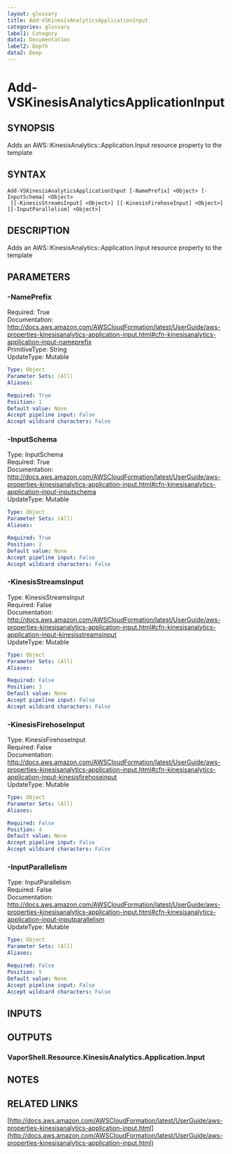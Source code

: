 ```yaml
---
layout: glossary
title: Add-VSKinesisAnalyticsApplicationInput
categories: glossary
label1: Category
data1: Documentation
label2: Depth
data2: Deep
---
```


# Add-VSKinesisAnalyticsApplicationInput

## SYNOPSIS
Adds an AWS::KinesisAnalytics::Application.Input resource property to the template

## SYNTAX

```
Add-VSKinesisAnalyticsApplicationInput [-NamePrefix] <Object> [-InputSchema] <Object>
 [[-KinesisStreamsInput] <Object>] [[-KinesisFirehoseInput] <Object>] [[-InputParallelism] <Object>]
```

## DESCRIPTION
Adds an AWS::KinesisAnalytics::Application.Input resource property to the template

## PARAMETERS

### -NamePrefix
Required: True    
Documentation: http://docs.aws.amazon.com/AWSCloudFormation/latest/UserGuide/aws-properties-kinesisanalytics-application-input.html#cfn-kinesisanalytics-application-input-nameprefix    
PrimitiveType: String    
UpdateType: Mutable

```yaml
Type: Object
Parameter Sets: (All)
Aliases: 

Required: True
Position: 1
Default value: None
Accept pipeline input: False
Accept wildcard characters: False
```

### -InputSchema
Type: InputSchema    
Required: True    
Documentation: http://docs.aws.amazon.com/AWSCloudFormation/latest/UserGuide/aws-properties-kinesisanalytics-application-input.html#cfn-kinesisanalytics-application-input-inputschema    
UpdateType: Mutable

```yaml
Type: Object
Parameter Sets: (All)
Aliases: 

Required: True
Position: 2
Default value: None
Accept pipeline input: False
Accept wildcard characters: False
```

### -KinesisStreamsInput
Type: KinesisStreamsInput    
Required: False    
Documentation: http://docs.aws.amazon.com/AWSCloudFormation/latest/UserGuide/aws-properties-kinesisanalytics-application-input.html#cfn-kinesisanalytics-application-input-kinesisstreamsinput    
UpdateType: Mutable

```yaml
Type: Object
Parameter Sets: (All)
Aliases: 

Required: False
Position: 3
Default value: None
Accept pipeline input: False
Accept wildcard characters: False
```

### -KinesisFirehoseInput
Type: KinesisFirehoseInput    
Required: False    
Documentation: http://docs.aws.amazon.com/AWSCloudFormation/latest/UserGuide/aws-properties-kinesisanalytics-application-input.html#cfn-kinesisanalytics-application-input-kinesisfirehoseinput    
UpdateType: Mutable

```yaml
Type: Object
Parameter Sets: (All)
Aliases: 

Required: False
Position: 4
Default value: None
Accept pipeline input: False
Accept wildcard characters: False
```

### -InputParallelism
Type: InputParallelism    
Required: False    
Documentation: http://docs.aws.amazon.com/AWSCloudFormation/latest/UserGuide/aws-properties-kinesisanalytics-application-input.html#cfn-kinesisanalytics-application-input-inputparallelism    
UpdateType: Mutable

```yaml
Type: Object
Parameter Sets: (All)
Aliases: 

Required: False
Position: 5
Default value: None
Accept pipeline input: False
Accept wildcard characters: False
```

## INPUTS

## OUTPUTS

### VaporShell.Resource.KinesisAnalytics.Application.Input

## NOTES

## RELATED LINKS

[http://docs.aws.amazon.com/AWSCloudFormation/latest/UserGuide/aws-properties-kinesisanalytics-application-input.html](http://docs.aws.amazon.com/AWSCloudFormation/latest/UserGuide/aws-properties-kinesisanalytics-application-input.html)

